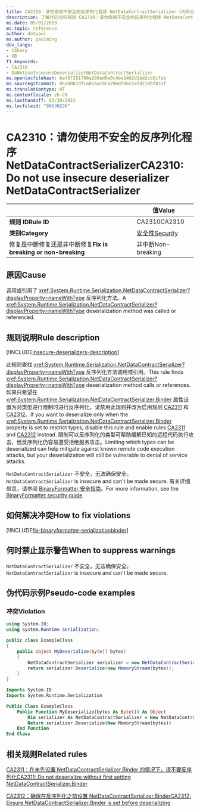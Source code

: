 ```yaml
---
title: CA2310：请勿使用不安全的反序列化程序 NetDataContractSerializer（代码分析）
description: 了解代码分析规则 CA2310：请勿使用不安全的反序列化程序 NetDataContractSerializer
ms.date: 05/01/2019
ms.topic: reference
author: dotpaul
ms.author: paulming
dev_langs:
- CSharp
- VB
f1_keywords:
- CA2310
- DoNotUseInsecureDeserializerNetDataContractSerializer
ms.openlocfilehash: baf87281798a209ad0a0c4ba1462d1bd2cb5c7ab
ms.sourcegitcommit: 05d0087dfca85aac9ca2960f86c5efd218bf833f
ms.translationtype: HT
ms.contentlocale: zh-CN
ms.lasthandoff: 03/30/2021
ms.locfileid: "99630236"
---
```

# <a name="ca2310-do-not-use-insecure-deserializer-netdatacontractserializer"></a><span data-ttu-id="e5b02-103">CA2310：请勿使用不安全的反序列化程序 NetDataContractSerializer</span><span class="sxs-lookup"><span data-stu-id="e5b02-103">CA2310: Do not use insecure deserializer NetDataContractSerializer</span></span>

| | <span data-ttu-id="e5b02-104">值</span><span class="sxs-lookup"><span data-stu-id="e5b02-104">Value</span></span> |
|-|-|
| <span data-ttu-id="e5b02-105">**规则 ID**</span><span class="sxs-lookup"><span data-stu-id="e5b02-105">**Rule ID**</span></span> |<span data-ttu-id="e5b02-106">CA2310</span><span class="sxs-lookup"><span data-stu-id="e5b02-106">CA2310</span></span>|
| <span data-ttu-id="e5b02-107">**类别**</span><span class="sxs-lookup"><span data-stu-id="e5b02-107">**Category**</span></span> |[<span data-ttu-id="e5b02-108">安全性</span><span class="sxs-lookup"><span data-stu-id="e5b02-108">Security</span></span>](security-warnings.md)|
| <span data-ttu-id="e5b02-109">修复是中断修复还是非中断修复</span><span class="sxs-lookup"><span data-stu-id="e5b02-109">**Fix is breaking or non-breaking**</span></span> |<span data-ttu-id="e5b02-110">非中断</span><span class="sxs-lookup"><span data-stu-id="e5b02-110">Non-breaking</span></span>|

## <a name="cause"></a><span data-ttu-id="e5b02-111">原因</span><span class="sxs-lookup"><span data-stu-id="e5b02-111">Cause</span></span>

<span data-ttu-id="e5b02-112">调用或引用了 <xref:System.Runtime.Serialization.NetDataContractSerializer?displayProperty=nameWithType> 反序列化方法。</span><span class="sxs-lookup"><span data-stu-id="e5b02-112">A <xref:System.Runtime.Serialization.NetDataContractSerializer?displayProperty=nameWithType> deserialization method was called or referenced.</span></span>

## <a name="rule-description"></a><span data-ttu-id="e5b02-113">规则说明</span><span class="sxs-lookup"><span data-stu-id="e5b02-113">Rule description</span></span>

[!INCLUDE[insecure-deserializers-description](~/includes/code-analysis/insecure-deserializers-description.md)]

<span data-ttu-id="e5b02-114">此规则查找 <xref:System.Runtime.Serialization.NetDataContractSerializer?displayProperty=nameWithType> 反序列化方法调用或引用。</span><span class="sxs-lookup"><span data-stu-id="e5b02-114">This rule finds <xref:System.Runtime.Serialization.NetDataContractSerializer?displayProperty=nameWithType> deserialization method calls or references.</span></span> <span data-ttu-id="e5b02-115">如果只希望在 <xref:System.Runtime.Serialization.NetDataContractSerializer.Binder> 属性设置为对类型进行限制时进行反序列化，请禁用此规则并改为启用规则 [CA2311](ca2311.md) 和 [CA2312](ca2312.md)。</span><span class="sxs-lookup"><span data-stu-id="e5b02-115">If you want to deserialize only when the <xref:System.Runtime.Serialization.NetDataContractSerializer.Binder> property is set to restrict types, disable this rule and enable rules [CA2311](ca2311.md) and [CA2312](ca2312.md) instead.</span></span> <span data-ttu-id="e5b02-116">限制可以反序列化的类型可帮助缓解已知的远程代码执行攻击，但反序列化仍容易遭受拒绝服务攻击。</span><span class="sxs-lookup"><span data-stu-id="e5b02-116">Limiting which types can be deserialized can help mitigate against known remote code execution attacks, but your deserialization will still be vulnerable to denial of service attacks.</span></span>

<span data-ttu-id="e5b02-117">`NetDataContractSerializer` 不安全，无法确保安全。</span><span class="sxs-lookup"><span data-stu-id="e5b02-117">`NetDataContractSerializer` is insecure and can't be made secure.</span></span> <span data-ttu-id="e5b02-118">有关详细信息，请参阅 [BinaryFormatter 安全指南](../../../standard/serialization/binaryformatter-security-guide.md)。</span><span class="sxs-lookup"><span data-stu-id="e5b02-118">For more information, see the [BinaryFormatter security guide](../../../standard/serialization/binaryformatter-security-guide.md).</span></span>

## <a name="how-to-fix-violations"></a><span data-ttu-id="e5b02-119">如何解决冲突</span><span class="sxs-lookup"><span data-stu-id="e5b02-119">How to fix violations</span></span>

[!INCLUDE[fix-binaryformatter-serializationbinder](~/includes/code-analysis/fix-binaryformatter-serializationbinder.md)]

## <a name="when-to-suppress-warnings"></a><span data-ttu-id="e5b02-120">何时禁止显示警告</span><span class="sxs-lookup"><span data-stu-id="e5b02-120">When to suppress warnings</span></span>

<span data-ttu-id="e5b02-121">`NetDataContractSerializer` 不安全，无法确保安全。</span><span class="sxs-lookup"><span data-stu-id="e5b02-121">`NetDataContractSerializer` is insecure and can't be made secure.</span></span>

## <a name="pseudo-code-examples"></a><span data-ttu-id="e5b02-122">伪代码示例</span><span class="sxs-lookup"><span data-stu-id="e5b02-122">Pseudo-code examples</span></span>

### <a name="violation"></a><span data-ttu-id="e5b02-123">冲突</span><span class="sxs-lookup"><span data-stu-id="e5b02-123">Violation</span></span>

```csharp
using System.IO;
using System.Runtime.Serialization;

public class ExampleClass
{
    public object MyDeserialize(byte[] bytes)
    {
        NetDataContractSerializer serializer = new NetDataContractSerializer();
        return serializer.Deserialize(new MemoryStream(bytes));
    }
}
```

```vb
Imports System.IO
Imports System.Runtime.Serialization

Public Class ExampleClass
    Public Function MyDeserialize(bytes As Byte()) As Object
        Dim serializer As NetDataContractSerializer = New NetDataContractSerializer()
        Return serializer.Deserialize(New MemoryStream(bytes))
    End Function
End Class
```

## <a name="related-rules"></a><span data-ttu-id="e5b02-124">相关规则</span><span class="sxs-lookup"><span data-stu-id="e5b02-124">Related rules</span></span>

[<span data-ttu-id="e5b02-125">CA2311：在未先设置 NetDataContractSerializer.Binder 的情况下，请不要反序列化</span><span class="sxs-lookup"><span data-stu-id="e5b02-125">CA2311: Do not deserialize without first setting NetDataContractSerializer.Binder</span></span>](ca2311.md)

[<span data-ttu-id="e5b02-126">CA2312：确保在反序列化之前设置 NetDataContractSerializer.Binder</span><span class="sxs-lookup"><span data-stu-id="e5b02-126">CA2312: Ensure NetDataContractSerializer.Binder is set before deserializing</span></span>](ca2312.md)
